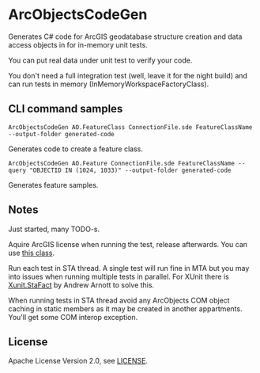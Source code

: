 # ArcObjectsCodeGen
Generates C# code for ArcGIS geodatabase structure creation and data access objects in for in-memory unit tests.

You can put real data under unit test to verify your code.

You don't need a full integration test (well, leave it for the night build) and can run tests in memory (InMemoryWorkspaceFactoryClass).

## CLI command samples

`ArcObjectsCodeGen AO.FeatureClass ConnectionFile.sde FeatureClassName --output-folder generated-code`

Generates code to create a feature class.

`ArcObjectsCodeGen AO.Feature ConnectionFile.sde FeatureClassName --query "OBJECTID IN (1024, 1033)" --output-folder generated-code`

Generates feature samples.

## Notes

Just started, many TODO-s.

Aquire ArcGIS license when running the test, release afterwards. You can use [this class](./src/ArcObjectsCodeGen/AoGenerators/ArcGisLicense.cs).

Run each test in STA thread. A single test will run fine in MTA but you may into issues when running multiple tests in parallel.
For XUnit there is [Xunit.StaFact](https://www.fuget.org/packages/Xunit.StaFact) by Andrew Arnott to solve this.

When running tests in STA thread avoid any ArcObjects COM object caching in static members as it may be created in another appartments. You'll get some COM interop exception.

## License
Apache License Version 2.0, see [LICENSE](./LICENSE). 

